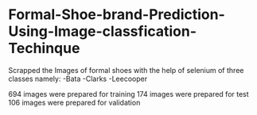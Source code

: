 # Formal-Shoe-brand-Prediction-Using-Image-classfication-Techinque

Scrapped the Images of formal shoes with the help of selenium of three classes namely:
-Bata
-Clarks
-Leecooper

694 images were prepared for training
174 images were prepared for test 
106 images were prepared for validation

